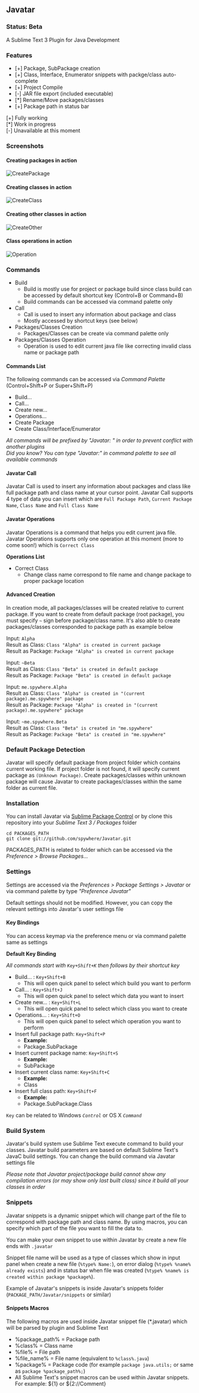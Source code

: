 ## Javatar

### Status: Beta

A Sublime Text 3 Plugin for Java Development

### Features
 * [+] Package, SubPackage creation
 * [+] Class, Interface, Enumerator snippets with packge/class auto-complete
 * [+] Project Compile
 * [-] JAR file export (included executable)
 * [*] Rename/Move packages/classes
 * [+] Package path in status bar

[+] Fully working<br />
[*] Work in progress<br />
[-] Unavailable at this moment

### Screenshots

#### Creating packages in action
![CreatePackage](http://spywhere.github.io/images/CreatePackage.gif)
#### Creating classes in action
![CreateClass](http://spywhere.github.io/images/CreateClass.gif)
#### Creating other classes in action
![CreateOther](http://spywhere.github.io/images/CreateOther.gif)
#### Class operations in action
![Operation](http://spywhere.github.io/images/Operations.gif)

### Commands
* Build
	* Build is mostly use for project or package build since class build can be accessed by default shortcut key (Control+B or Command+B)
	* Build commands can be accessed via command palette only
* Call
	* Call is used to insert any information about package and class
	* Mostly accessed by shortcut keys (see below)
* Packages/Classes Creation
	* Packages/Classes can be create via command palette only
* Packages/Classes Operation
	* Operation is used to edit current java file like correcting invalid class name or package path

#### Commands List

The following commands can be accessed via *Command Palette* (Control+Shift+P or Super+Shift+P)

* Build...
* Call...
* Create new...
* Operations...
* Create Package
* Create Class/Interface/Enumerator

*All commands will be prefixed by "Javatar: " in order to prevent conflict with another plugins*<br />
*Did you know? You can type "Javatar:" in command palette to see all available commands*

#### Javatar Call

Javatar Call is used to insert any information about packages and class like full package path and class name at your cursor point. Javatar Call supports 4 type of data you can insert which are `Full Package Path`, `Current Package Name`, `Class Name` and `Full Class Name`

#### Javatar Operations

Javatar Operations is a command that helps you edit current java file. Javatar Operations supports only one operation at this moment (more to come soon!) which is `Correct Class`

**Operations List**

* Correct Class
	* Change class name correspond to file name and change package to proper package location

#### Advanced Creation

In creation mode, all packages/classes will be created relative to current package. If you want to create from default package (root package), you must specify `~` sign before package/class name. It's also able to create packages/classes corresponded to package path as example below

Input: `Alpha`<br />
Result as Class: `Class "Alpha" is created in current package`<br />
Result as Package: `Package "Alpha" is created in current package`

Input: `~Beta`<br />
Result as Class: `Class "Beta" is created in default package`<br />
Result as Package: `Package "Beta" is created in default package`

Input: `me.spywhere.Alpha`<br />
Result as Class: `Class "Alpha" is created in "(current package).me.spywhere" package`<br />
Result as Package: `Package "Alpha" is created in "(current package).me.spywhere" package`

Input: `~me.spywhere.Beta`<br />
Result as Class: `Class "Beta" is created in "me.spywhere"`<br />
Result as Package: `Package "Beta" is created in "me.spywhere"`

### Default Package Detection

Javatar will specify default package from project folder which contains current working file. If project folder is not found, it will specify current package as `(Unknown Package)`. Create packages/classes within unknown package will cause Javatar to create packages/classes within the same folder as current file.

### Installation
You can install Javatar via [Sublime Package Control](http://wbond.net/sublime_packages/package_control) or by clone this repository into your *Sublime Text 3 / Packages* folder

	cd PACKAGES_PATH
	git clone git://github.com/spywhere/Javatar.git
	
PACKAGES_PATH is related to folder which can be accessed via the *Preference > Browse Packages...*

### Settings
Settings are accessed via the *Preferences > Package Settings > Javatar* or via command palette by type *"Preference Javatar"*

Default settings should not be modified. However, you can copy the relevant settings into Javatar's user settings file

#### Key Bindings
You can access keymap via the preference menu or via command palette same as settings

**Default Key Binding**

*All commands start with `Key+Shift+K` then follows by their shortcut key*

* Build... : `Key+Shift+B`
	* This will open quick panel to select which build you want to perform
* Call... : `Key+Shift+J`
	* This will open quick panel to select which data you want to insert
* Create new... : `Key+Shift+L`
	* This will open quick panel to select which class you want to create
* Operations... : `Key+Shift+O`
	* This will open quick panel to select which operation you want to perform
* Insert full package path: `Key+Shift+P`
	* **Example:**
	* Package.SubPackage
* Insert current package name: `Key+Shift+S`
	* **Example:**
	* SubPackage
* Insert current class name: `Key+Shift+C`
	* **Example:**
	* Class
* Insert full class path: `Key+Shift+F`
	* **Example:**
	* Package.SubPackage.Class

`Key` can be related to Windows *`Control`* or OS X *`Command`*

### Build System

Javatar's build system use Sublime Text execute command to build your classes. Javatar build parameters are based on default Sublime Text's JavaC build settings. You can change the build command via Javatar settings file

*Please note that Javatar project/package build cannot show any compilation errors (or may show only last built class) since it build all your classes in order*

### Snippets

Javatar snippets is a dynamic snippet which will change part of the file to correspond with package path and class name. By using macros, you can specify which part of the file you want to fill the data to.

You can make your own snippet to use within Javatar by create a new file ends with `.javatar`

Snippet file name will be used as a type of classes which show in input panel when create a new file (`%type% Name:`), on error dialog (`%type% %name% already exists`) and in status bar when file was created (`%type% %name% is created within package %package%`).

Example of Javatar's snippets is inside Javatar's snippets folder (`PACKAGE_PATH/Javatar/snippets` or similar)

#### Snippets Macros

The following macros are used inside Javatar snippet file (*.javatar) which will be parsed by plugin and Sublime Text

* %package_path% = Package path
* %class% = Class name
* %file% = File path
* %file_name% = File name (equivalent to `%class%.java`)
* %package% = Package code (for example `package java.utils;` or same as `package %package_path%;`)
* All Sublime Text's snippet macros can be used within Javatar snippets. For example: ${1} or ${2://Comment}